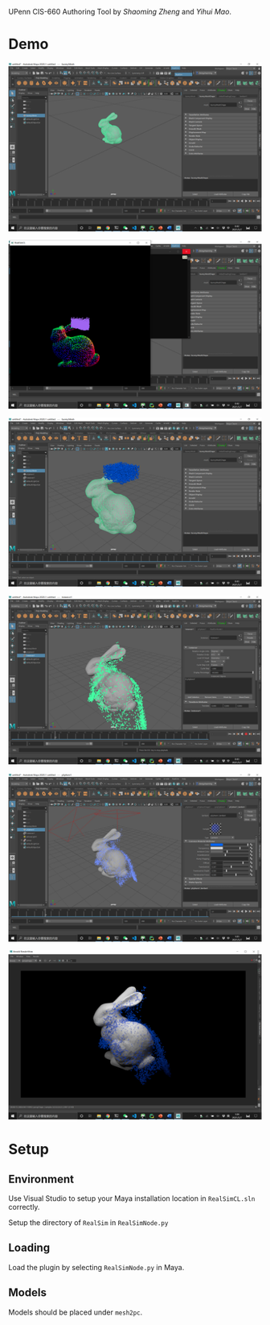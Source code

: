UPenn CIS-660 Authoring Tool by *Shaoming Zheng* and *Yihui Mao*.

# Demo

![](demo/4.png)

![](demo/5.png)

![](demo/6.png)

![](demo/7.png)

![](demo/8.png)

![](demo/9.png)

# Setup

## Environment

Use Visual Studio to setup your Maya installation location in `RealSimCL.sln` correctly.

Setup the directory of `RealSim` in `RealSimNode.py`

## Loading

Load the plugin by selecting `RealSimNode.py` in Maya.

## Models

Models should be placed under `mesh2pc`.
